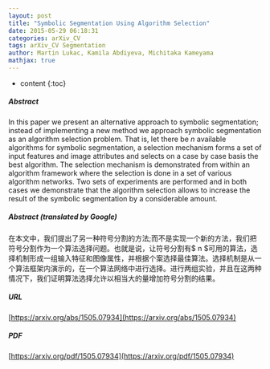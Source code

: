 ```yaml
---
layout: post
title: "Symbolic Segmentation Using Algorithm Selection"
date: 2015-05-29 06:18:31
categories: arXiv_CV
tags: arXiv_CV Segmentation
author: Martin Lukac, Kamila Abdiyeva, Michitaka Kameyama
mathjax: true
---
```


* content
{:toc}

##### Abstract
In this paper we present an alternative approach to symbolic segmentation; instead of implementing a new method we approach symbolic segmentation as an algorithm selection problem. That is, let there be $n$ available algorithms for symbolic segmentation, a selection mechanism forms a set of input features and image attributes and selects on a case by case basis the best algorithm. The selection mechanism is demonstrated from within an algorithm framework where the selection is done in a set of various algorithm networks. Two sets of experiments are performed and in both cases we demonstrate that the algorithm selection allows to increase the result of the symbolic segmentation by a considerable amount.

##### Abstract (translated by Google)
在本文中，我们提出了另一种符号分割的方法;而不是实现一个新的方法，我们把符号分割作为一个算法选择问题。也就是说，让符号分割有$ n $可用的算法，选择机制形成一组输入特征和图像属性，并根据个案选择最佳算法。选择机制是从一个算法框架内演示的，在一个算法网络中进行选择。进行两组实验，并且在这两种情况下，我们证明算法选择允许以相当大的量增加符号分割的结果。

##### URL
[https://arxiv.org/abs/1505.07934](https://arxiv.org/abs/1505.07934)

##### PDF
[https://arxiv.org/pdf/1505.07934](https://arxiv.org/pdf/1505.07934)

